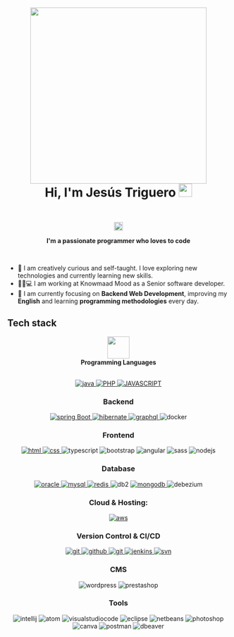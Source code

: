 <!-- Header -->
<h1 align="center">
  <img src="https://github.com/oHTGo/oHTGo/blob/main/images/coding.gif" width="400">
  <br>
  Hi, I'm Jesús Triguero <img src="https://github.com/oHTGo/oHTGo/blob/main/images/hi.gif" width="30px" height="30px">
</h1>
<br>

<!---
JesusTriguerob/JesusTriguerob is a ✨ special ✨ repository because its `README.md` (this file) appears on your GitHub profile.
You can click the Preview link to take a look at your changes.
--->

<!-- Counter -->
<p align="center">
  <img alt="Profile 𝚟𝚒𝚎𝚠𝚜" height="20px" src="https://hits.seeyoufarm.com/api/count/incr/badge.svg?url=https://github.com/oHTGo&count_bg=%23579E91&title_bg=%23555555&icon=&icon_color=%23E7E7E7&title=Views&edge_flat=false">
</p>

<p align="center">
  <b>I'm a passionate programmer who loves to code</b>
</p>
<br>

- 📓 I am creatively curious and self-taught. I love exploring new technologies and currently learning new skills.
- 👨🏻💻 I am working at Knowmaad Mood as a Senior software developer.
- 🌱 I am currently focusing on **Backend Web Development**, improving my **English** and learning **programming methodologies** every day.

<h2>Tech stack</h2>

<p align="center">
  <img src = "https://media2.giphy.com/media/QssGEmpkyEOhBCb7e1/giphy.gif?cid=ecf05e47a0n3gi1bfqntqmob8g9aid1oyj2wr3ds3mg700bl&rid=giphy.gif" width = 50px>
  <br>
  <b>Programming Languages</b>
  <br>
  <br>
</p>
<p align="center">
  <a href="https://www.java.com" target="_blank"> 
    <img src="https://img.shields.io/badge/Java-ED8B00?style=for-the-badge&logo=java&logoColor=white" 
      alt="java"/>
  </a>
  <a href="https://www.w3.org/html/" target="_blank"> 
    <img src="https://img.shields.io/badge/PHP-777BB4?style=for-the-badge&logo=php&logoColor=white"
      alt="PHP"/> 
  </a>
   <a href="https://www.javascript.com/" target="_blank"> 
    <img src="https://img.shields.io/static/v1?label=&message=javascript&color=inactive&style=for-the-badge&logo=javascript"
      alt="JAVASCRIPT"/> 
  </a>
</p>
<h3 align="center">Backend</h3>
<p align="center">
<a href="https://spring.io/" target="_blank"> 
    <img src="https://img.shields.io/badge/spring%20boot-6DB33F.svg?style=for-the-badge&logo=springboot&logoColor=white" alt="spring Boot" /> 
  </a>
  <a href="https://hibernate.org/" target="_blank"> 
    <img src="https://img.shields.io/badge/hibernate-59666C.svg?style=for-the-badge&logo=hibernate&logoColor=white" alt="hibernate " /> 
  </a>
  <a href="https://graphql.org" target="_blank">
    <img src="https://img.shields.io/badge/graphql-%23FF6600.svg?&style=for-the-badge&logo=graphql&logoColor=white" alt="graphql" />
  </a>
  <a target="_blank"> 
    <img src="https://img.shields.io/badge/docker-326CE5.svg?style=for-the-badge&logo=docker&logoColor=white" alt="docker"/>
  </a>
</p>
<h3 align="center">Frontend</h3>
<p align="center">
<a href="" target="_blank"> 
    <img src="https://img.shields.io/badge/html-6DB33F.svg?style=for-the-badge&logo=html&logoColor=white&color=orange" alt="html" /> 
  </a>
  <a href="" target="_blank"> 
    <img src="https://img.shields.io/badge/css-59666C.svg?style=for-the-badge&logo=css&logoColor=white" alt="css " /> 
  </a>
  <a target="_blank"> 
    <img src="https://img.shields.io/badge/typescript-326CE5.svg?style=for-the-badge&logo=typescript&logoColor=white" alt="typescript"/>
  </a>
  <a target="_blank"> 
    <img src="https://img.shields.io/badge/bootstrap-326CE5.svg?style=for-the-badge&logo=bootstrap&logoColor=white&color=yellow" alt="bootstrap"/>
  </a>
  <a target="_blank"> 
    <img src="https://img.shields.io/badge/angular-326CE5.svg?style=for-the-badge&logo=angular&logoColor=white&color=red" alt="angular"/>
  </a>
  <a target="_blank"> 
    <img src="https://img.shields.io/badge/sass-326CE5.svg?style=for-the-badge&logo=sass&logoColor=white&color=pink" alt="sass"/>
  </a>
  <a target="_blank"> 
    <img src="https://img.shields.io/badge/nodejs-326CE5.svg?style=for-the-badge&logo=nodejs&logoColor=white&color=green" alt="nodejs"/>
  </a>
</p>
<h3 align="center">Database</h3>
<p align="center">
  <a href="https://www.oracle.com/" target="_blank"> 
    <img src="https://img.shields.io/badge/oracle-47A248.svg?style=for-the-badge&logo=oracle&logoColor=white&color=red"
      alt="oracle"/> 
  </a> 
  <a href="https://www.mysql.org" target="_blank"> 
    <img src="https://img.shields.io/badge/MySQL-005C84?style=for-the-badge&logo=mysql&logoColor=white"
      alt="mysql"/> 
  </a>
  <a href="https://redis.io" target="_blank"> 
    <img src="https://img.shields.io/badge/redis-DC382D.svg?style=for-the-badge&logo=redis&logoColor=white"
      alt="redis"/>
  </a>
  <a target="_blank"> 
    <img src="https://img.shields.io/badge/db2-47A248.svg?style=for-the-badge&logo=db2&logoColor=white"
      alt="db2"/> 
  </a> 
  <a href="https://www.mongodb.com/" target="_blank"> 
    <img src="https://img.shields.io/badge/mongodb-47A248.svg?style=for-the-badge&logo=mongodb&logoColor=white"
      alt="mongodb"/> 
  </a> 
  <a target="_blank"> 
    <img src="https://img.shields.io/badge/debezium-47A248.svg?style=for-the-badge&logo=debezium&logoColor=white"
      alt="debezium"/> 
  </a> 
</p>
<h3 align="center">Cloud & Hosting:</h3>
<p align="center">
  <a href="https://aws.amazon.com/" target="_blank">
    <img  src="https://img.shields.io/badge/Amazon_AWS-232F3E?style=for-the-badge&logo=amazon-aws&logoColor=white" alt="aws"/> 
  </a>
</p>
<h3 align="center">Version Control & CI/CD</h3>
<p align="center">
  <a href="https://git-scm.com/" target="_blank">
    <img src="https://img.shields.io/badge/git-F05032.svg?style=for-the-badge&logo=git&logoColor=white"
      alt="git"/>
  </a>
  <a href="https://github.com/bindian0509" target="_blank">
    <img src="https://img.shields.io/badge/github-181717.svg?style=for-the-badge&logo=github&logoColor=white" alt="github" />
  </a>
  <a href="https://gitlab.com/bindian0509" target="_blank">
    <img src="https://img.shields.io/badge/gitlab-181717.svg?style=for-the-badge&logo=gitlab&logoColor=white"
      alt="git"/>
  </a>
  <a href="https://www.jenkins.io" target="_blank"> 
    <img src="https://img.shields.io/badge/jenkins-D24939.svg?style=for-the-badge&logo=jenkins&logoColor=white" alt="jenkins"/> 
  </a>
  <a href="" target="_blank">
    <img src="https://img.shields.io/badge/subversion-F05032.svg?style=for-the-badge&logo=subversion&logoColor=white&color=informational"
      alt="svn"/>
  </a>
</p>
<h3 align="center">CMS</h3>
<p align="center">
  <a target="_blank">
    <img src="https://img.shields.io/badge/wordpress-F05032.svg?style=for-the-badge&logo=wordpress&logoColor=white&color=blue"
      alt="wordpress"/>
  </a>
  <a target="_blank">
    <img src="https://img.shields.io/badge/prestashop-F05032.svg?style=for-the-badge&logo=prestashop&logoColor=white&color=yellow"
      alt="prestashop"/>
  </a>
</p>
<h3 align="center">Tools</h3>
<p align="center">
  <a target="_blank">
    <img src="https://img.shields.io/badge/intellij-F05032.svg?style=for-the-badge&logo=intellij&logoColor=white&color=brightgreen"
      alt="intellij"/>
  </a>
  <a target="_blank">
    <img src="https://img.shields.io/badge/atom-F05032.svg?style=for-the-badge&logo=atom&logoColor=white&color=critical"
      alt="atom"/>
  </a>
  <a target="_blank">
    <img src="https://img.shields.io/badge/visual studio code-F05032.svg?style=for-the-badge&logo=visualstudiocode&logoColor=white&color=blueviolet"
      alt="visualstudiocode"/>
  </a>
  <a target="_blank">
    <img src="https://img.shields.io/badge/eclipse-F05032.svg?style=for-the-badge&logo=eclipse&logoColor=white&color=inactive"
      alt="eclipse"/>
  </a>
  <a target="_blank">
    <img src="https://img.shields.io/badge/netbeans-F05032.svg?style=for-the-badge&logo=netbeans&logoColor=white&color=success"
      alt="netbeans"/>
  </a>
  <a target="_blank">
    <img src="https://img.shields.io/badge/photoshop-F05032.svg?style=for-the-badge&logo=photoshop&logoColor=white&color=inactive"
      alt="photoshop"/>
  </a>
  <a target="_blank">
    <img src="https://img.shields.io/badge/canva-F05032.svg?style=for-the-badge&logo=canva&logoColor=white"
      alt="canva"/>
  </a>
  <a target="_blank">
    <img src="https://img.shields.io/badge/postman-F05032.svg?style=for-the-badge&logo=postman&logoColor=white&color=green"
      alt="postman"/>
  </a>
   <a target="_blank">
    <img src="https://img.shields.io/badge/dbeaver-F05032.svg?style=for-the-badge&logo=dbeaver&logoColor=white&color=orange"
      alt="dbeaver"/>
  </a>
</p>
